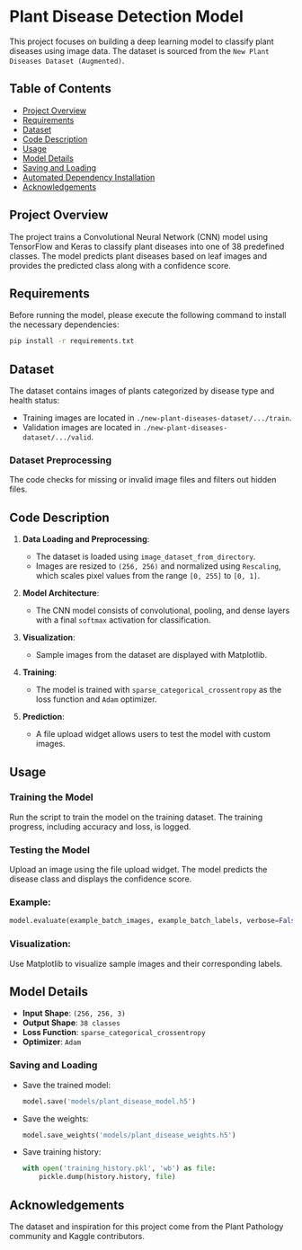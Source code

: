 # Plant Disease Detection Model

This project focuses on building a deep learning model to classify plant diseases using image data. The dataset is sourced from the `New Plant Diseases Dataset (Augmented)`.

## Table of Contents

- [Project Overview](#project-overview)
- [Requirements](#requirements)
- [Dataset](#dataset)
- [Code Description](#code-description)
- [Usage](#usage)
- [Model Details](#model-details)
- [Saving and Loading](#saving-and-loading)
- [Automated Dependency Installation](#automated-dependency-installation)
- [Acknowledgements](#acknowledgements)

## Project Overview

The project trains a Convolutional Neural Network (CNN) model using TensorFlow and Keras to classify plant diseases into one of 38 predefined classes. The model predicts plant diseases based on leaf images and provides the predicted class along with a confidence score.

## Requirements

Before running the model, please execute the following command to install the necessary dependencies:

```bash
pip install -r requirements.txt
```

## Dataset

The dataset contains images of plants categorized by disease type and health status:

- Training images are located in `./new-plant-diseases-dataset/.../train`.
- Validation images are located in `./new-plant-diseases-dataset/.../valid`.

### Dataset Preprocessing

The code checks for missing or invalid image files and filters out hidden files.

## Code Description

1. **Data Loading and Preprocessing**:

   - The dataset is loaded using `image_dataset_from_directory`.
   - Images are resized to `(256, 256)` and normalized using `Rescaling`, which scales pixel values from the range `[0, 255]` to `[0, 1]`.

2. **Model Architecture**:

   - The CNN model consists of convolutional, pooling, and dense layers with a final `softmax` activation for classification.

3. **Visualization**:

   - Sample images from the dataset are displayed with Matplotlib.

4. **Training**:

   - The model is trained with `sparse_categorical_crossentropy` as the loss function and `Adam` optimizer.

5. **Prediction**:

   - A file upload widget allows users to test the model with custom images.

## Usage

### Training the Model

Run the script to train the model on the training dataset. The training progress, including accuracy and loss, is logged.

### Testing the Model

Upload an image using the file upload widget. The model predicts the disease class and displays the confidence score.

### Example:

```python
model.evaluate(example_batch_images, example_batch_labels, verbose=False)
```

### Visualization:

Use Matplotlib to visualize sample images and their corresponding labels.

## Model Details

- **Input Shape**: `(256, 256, 3)`
- **Output Shape**: `38 classes`
- **Loss Function**: `sparse_categorical_crossentropy`
- **Optimizer**: `Adam`

### Saving and Loading

- Save the trained model:
  ```python
  model.save('models/plant_disease_model.h5')
  ```
- Save the weights:
  ```python
  model.save_weights('models/plant_disease_weights.h5')
  ```
- Save training history:
  ```python
  with open('training_history.pkl', 'wb') as file:
      pickle.dump(history.history, file)
  ```

## Acknowledgements

The dataset and inspiration for this project come from the Plant Pathology community and Kaggle contributors.

